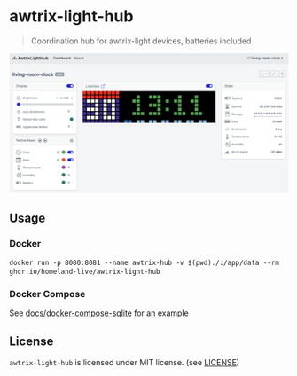 # awtrix-light-hub

> Coordination hub for awtrix-light devices, batteries included

![Awtrix Light Hub](docs/preview.png)

## Usage

### Docker

```console
docker run -p 8080:8081 --name awtrix-hub -v $(pwd)./:/app/data --rm ghcr.io/homeland-live/awtrix-light-hub
```

### Docker Compose

See [docs/docker-compose-sqlite](docs/docker-compose-sqlite/) for an example


## License

`awtrix-light-hub` is licensed under MIT license. (see [LICENSE](./LICENSE))
